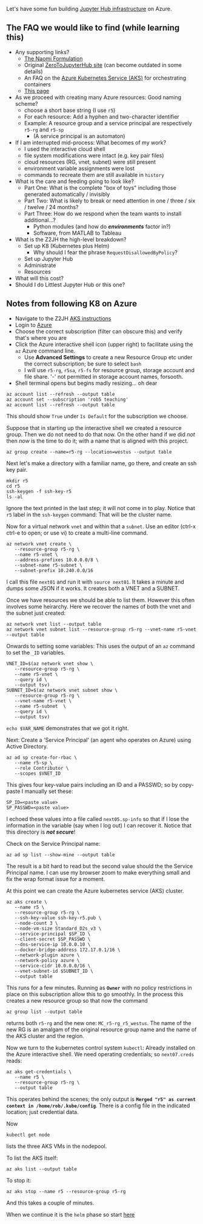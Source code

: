 Let's have some fun building [Jupyter Hub infrastructure](https://zero-to-jupyterhub.readthedocs.io/en/latest/)
on Azure.



## The FAQ we would like to find (while learning this)

- Any supporting links?
    - [The Naomi Formulation](https://curious-poppyseed-2cf.notion.site/Zero-To-Jupyterhub-Script-83866ee697964443a579d5b3f2500e4b)
    - Original [ZeroToJupyterHub site](https://zero-to-jupyterhub.readthedocs.io/en/latest/) (can become outdated in some details)
    - An FAQ on the [Azure Kubernetes Service (AKS)](https://docs.microsoft.com/en-us/azure/aks/faq) for orchestrating containers
    - [This page](https://github.com/robfatland/zero2x/edit/master/Z2JH/README.md)
- As we proceed with creating many Azure resources: Good naming scheme?
    - choose a short base string (I use `r5`)
    - For each resource: Add a hyphen and two-character identifier
    - Example: A resource group and a service principal are respectively `r5-rg` and `r5-sp`
        - (A service principal is an automaton)
- If I am interrupted mid-process: What becomes of my work?
    - I used the interactive cloud shell 
    - file system modifications were intact (e.g. key pair files) 
    - cloud resources (RG, vnet, subnet) were still present
    - environment variable assignments were lost
    - commands to recreate them are still available in `history`
- What is the care and feeding going to look like?
    - Part One: What is the complete "box of toys" including those generated automatically / invisibly
    - Part Two: What is likely to break or need attention in one / three / six / twelve / 24 months?
    - Part Three: How do we respond when the team wants to install additional...?
        - Python modules (and how do ***environments*** factor in?)
        - Software, from MATLAB to Tableau
- What is the Z2JH the high-level breakdown?
    - Set up K8 (Kubernetes plus Helm)
        - Why should I fear the phrase `RequestDisallowedByPolicy`?
    - Set up Jupyter Hub
    - Administrate
    - Resources
- What will this cost? 
- Should I do Littlest Jupyter Hub or this one?


## Notes from following K8 on Azure

- Navigate to the Z2JH [AKS instructions](https://zero-to-jupyterhub.readthedocs.io/en/latest/kubernetes/microsoft/step-zero-azure.html)
- Login to [Azure](https://portal.azure.com)
- Choose the correct subscription (filter can obscure this) and verify that's where you are
- Click the Azure interactive shell icon (upper right) to facilitate using the `az` Azure command line.
    - Use **Advanced Settings** to create a new Resource Group etc under the correct subscription; be sure to select `bash` 
    - I will use `r5-rg`, `r5sa`, `r5-fs` for resource group, storage account and file share. '-' not permitted in storage account names, forsooth. 
- Shell terminal opens but begins madly resizing... oh dear


```
az account list --refresh --output table
az account set --subscription 'rob5 teaching'
az account list --refresh --output table
```

This should show `True` under `Is Default` for the subscription we choose.


Suppose that in starting up the interactive shell we created a resource group. Then we do not need to do that now. 
On the other hand if we did *not* then *now* is the time to do it; with a name that is aligned with this project.


```
az group create --name=r5-rg --location=westus --output table
```


Next let's make a directory with a familiar name, go there, and create an ssh key pair.


```
mkdir r5
cd r5
ssh-keygen -f ssh-key-r5
ls -al
```


Ignore the text printed in the last step; it will not come in to play.
Notice that `r5` label in the `ssh-keygen` command: That will be the cluster name.


Now for a virtual network `vnet` and within that a `subnet`. 
Use an editor (ctrl-x ctrl-e to open; or use vi) to create a multi-line command.


```
az network vnet create \
   --resource-group r5-rg \
   --name r5-vnet \
   --address-prefixes 10.0.0.0/8 \
   --subnet-name r5-subnet \
   --subnet-prefix 10.240.0.0/16
```


I call this file `next01` and run it with `source next01`. It takes a minute and dumps some JSON if it works.
It creates both a VNET and a SUBNET.


Once we have resources we should be able to list them. However this often involves some heirarchy.
Here we recover the names of both the vnet and the subnet just created:


```
az network vnet list --output table
az network vnet subnet list --resource-group r5-rg --vnet-name r5-vnet --output table
```


Onwards to setting some variables: This uses the output of an `az` command to set the `_ID` variables.


```
VNET_ID=$(az network vnet show \
   --resource-group r5-rg \
   --name r5-vnet \
   --query id \
   --output tsv)
SUBNET_ID=$(az network vnet subnet show \
   --resource-group r5-rg \
   --vnet-name r5-vnet \
   --name r5-subnet  \
   --query id \
   --output tsv)
```


`echo $VAR_NAME` demonstrates that we got it right.


Next: Create a 'Service Principal' (an agent who operates on Azure) using Active Directory.


```
az ad sp create-for-rbac \
   --name r5-sp \
   --role Contributor \
   --scopes $VNET_ID
```


This gives four key-value pairs including an ID and a PASSWD; so by copy-paste I manually set these:


```
SP_ID=<paste value>
SP_PASSWD=<paste value>
```

I echoed these values into a file called `next05.sp-info` so that if I lose the information
in the variable (say when I log out) I can recover it. Notice that this directory is ***not secure***!


Check on the Service Principal name: 


```
az ad sp list --show-mine --output table
```


The result is a bit hard to read but the second value should the the Service Principal name. I can use my browser
zoom to make everything small and fix the wrap format issue for a moment. 


At this point we can create the Azure kubernetes service (AKS) cluster.


```
az aks create \
   --name r5 \
   --resource-group r5-rg \
   --ssh-key-value ssh-key-r5.pub \
   --node-count 3 \
   --node-vm-size Standard_D2s_v3 \
   --service-principal $SP_ID \
   --client-secret $SP_PASSWD \
   --dns-service-ip 10.0.0.10 \
   --docker-bridge-address 172.17.0.1/16 \
   --network-plugin azure \
   --network-policy azure \
   --service-cidr 10.0.0.0/16 \
   --vnet-subnet-id $SUBNET_ID \
   --output table
```

This runs for a few minutes. Running as **`Owner`** with no policy restrictions in place on this subscription
allow this to go smoothly. In the process this creates a new resource group so that now the command

```
az group list --output table
```

returns both `r5-rg` and the new one: `MC_r5-rg_r5_westus`. The name of the new RG is an amalgam of the original resource group
name and the name of the AKS cluster and the region.


Now we turn to the kubernetes control system `kubectl`: Already installed on the Azure interactive shell. We need
operating credentials; so `next07.creds` reads: 


```
az aks get-credentials \
   --name r5 \
   --resource-group r5-rg \
   --output table
```

This operates behind the scenes; the only output is **`Merged "r5" as current context in /home/rob/.kube/config`**.
There is a config file in the indicated location; just credential data.


Now

```
kubectl get node
```

lists the three AKS VMs in the nodepool.


To list the AKS itself: 


```
az aks list --output table
```


To stop it: 


```
az aks stop --name r5 --resource-group r5-rg
```

And this takes a couple of minutes. 


When we continue it is the `helm` phase so start [here](https://zero-to-jupyterhub.readthedocs.io/en/latest/kubernetes/setup-helm.html)





